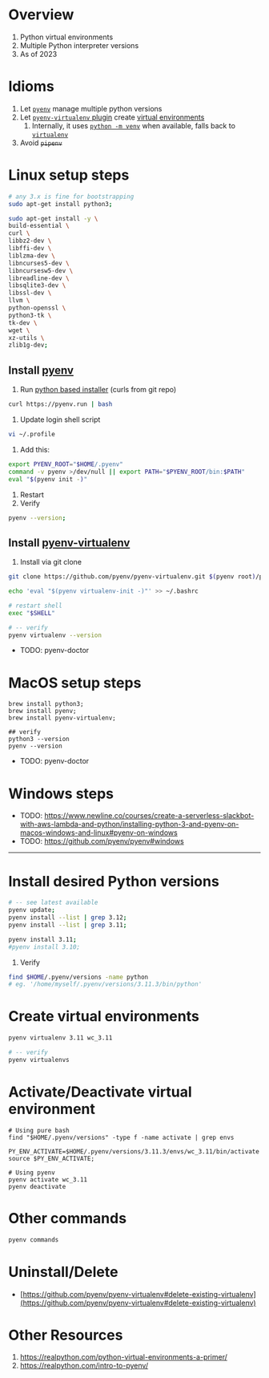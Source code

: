 # Overview
1. Python virtual environments    
1. Multiple Python interpreter versions
1. As of 2023


# Idioms
1. Let [`pyenv`](https://github.com/pyenv/pyenv) manage multiple python versions
1. Let [`pyenv-virtualenv` plugin](https://github.com/pyenv/pyenv-virtualenv) create [virtual environments](https://docs.python.org/3/tutorial/venv.html)
    1. Internally, it uses [`python -m venv`](https://docs.python.org/3/library/venv.html) when available, falls back to [`virtualenv`](https://virtualenv.pypa.io/en/latest/)
1. Avoid ~~`pipenv`~~


# Linux setup steps
```bash
# any 3.x is fine for bootstrapping
sudo apt-get install python3;

sudo apt-get install -y \
build-essential \
curl \
libbz2-dev \
libffi-dev \
liblzma-dev \
libncurses5-dev \
libncursesw5-dev \
libreadline-dev \
libsqlite3-dev \
libssl-dev \
llvm \
python-openssl \
python3-tk \
tk-dev \
wget \
xz-utils \
zlib1g-dev;
```

## Install [pyenv](https://github.com/pyenv/pyenv)
1. Run [python based installer](https://raw.githubusercontent.com/pyenv/pyenv-installer/master/bin/pyenv-installer) (curls from git repo)
```bash
curl https://pyenv.run | bash
```
1. Update login shell script
```bash
vi ~/.profile
```
1. Add this:
```sh
export PYENV_ROOT="$HOME/.pyenv"
command -v pyenv >/dev/null || export PATH="$PYENV_ROOT/bin:$PATH"
eval "$(pyenv init -)"
```
1. Restart
1. Verify
```bash
pyenv --version;
```

## Install [pyenv-virtualenv](https://github.com/pyenv/pyenv-virtualenv)
1. Install via git clone
```bash
git clone https://github.com/pyenv/pyenv-virtualenv.git $(pyenv root)/plugins/pyenv-virtualenv

echo 'eval "$(pyenv virtualenv-init -)"' >> ~/.bashrc

# restart shell
exec "$SHELL"

# -- verify
pyenv virtualenv --version
```

- TODO: pyenv-doctor


# MacOS setup steps
```
brew install python3;
brew install pyenv;
brew install pyenv-virtualenv;

## verify
python3 --version
pyenv --version
```

- TODO: pyenv-doctor


# Windows steps
- TODO: https://www.newline.co/courses/create-a-serverless-slackbot-with-aws-lambda-and-python/installing-python-3-and-pyenv-on-macos-windows-and-linux#pyenv-on-windows
- TODO: https://github.com/pyenv/pyenv#windows


------
# Install desired Python versions
```bash
# -- see latest available
pyenv update;
pyenv install --list | grep 3.12;
pyenv install --list | grep 3.11;

pyenv install 3.11;
#pyenv install 3.10;
```
1. Verify
```bash
find $HOME/.pyenv/versions -name python
# eg. '/home/myself/.pyenv/versions/3.11.3/bin/python'
```

# Create virtual environments
```bash
pyenv virtualenv 3.11 wc_3.11

# -- verify
pyenv virtualenvs
```


# Activate/Deactivate virtual environment
```
# Using pure bash
find "$HOME/.pyenv/versions" -type f -name activate | grep envs

PY_ENV_ACTIVATE=$HOME/.pyenv/versions/3.11.3/envs/wc_3.11/bin/activate
source $PY_ENV_ACTIVATE;

# Using pyenv
pyenv activate wc_3.11
pyenv deactivate
```


# Other commands
```bash
pyenv commands
```


# Uninstall/Delete
- [https://github.com/pyenv/pyenv-virtualenv#delete-existing-virtualenv](https://github.com/pyenv/pyenv-virtualenv#delete-existing-virtualenv)


# Other Resources
1. https://realpython.com/python-virtual-environments-a-primer/
1. https://realpython.com/intro-to-pyenv/
